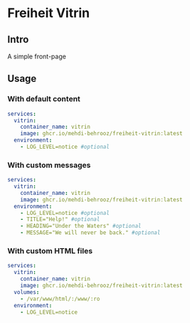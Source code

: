 # Freiheit Vitrin

## Intro

A simple front-page

## Usage

### With default content

```yaml
services:
  vitrin:
    container_name: vitrin
    image: ghcr.io/mehdi-behrooz/freiheit-vitrin:latest
  environment:
    - LOG_LEVEL=notice #optional
```

### With custom messages

```yaml
services:
  vitrin:
    container_name: vitrin
    image: ghcr.io/mehdi-behrooz/freiheit-vitrin:latest
  environment:
    - LOG_LEVEL=notice #optional
    - TITLE="Help!" #optional
    - HEADING="Under the Waters" #optional
    - MESSAGE="We will never be back." #optional
```

### With custom HTML files

```yaml
services:
  vitrin:
    container_name: vitrin
    image: ghcr.io/mehdi-behrooz/freiheit-vitrin:latest
  volumes:
    - /var/www/html/:/www/:ro
  environment:
    - LOG_LEVEL=notice
```
